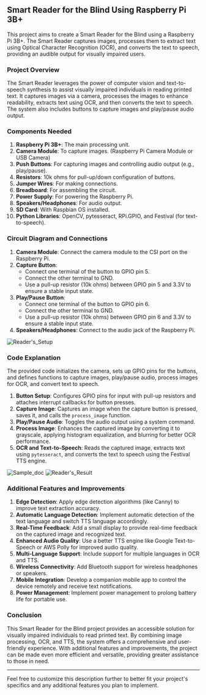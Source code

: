 
## Smart Reader for the Blind Using Raspberry Pi 3B+

This project aims to create a Smart Reader for the Blind using a Raspberry Pi 3B+. The Smart Reader captures images, processes them to extract text using Optical Character Recognition (OCR), and converts the text to speech, providing an audible output for visually impaired users.

### Project Overview

The Smart Reader leverages the power of computer vision and text-to-speech synthesis to assist visually impaired individuals in reading printed text. It captures images via a camera, processes the images to enhance readability, extracts text using OCR, and then converts the text to speech. The system also includes buttons to capture images and play/pause audio output.

### Components Needed

1. **Raspberry Pi 3B+**: The main processing unit.
2. **Camera Module**: To capture images. (Raspberry Pi Camera Module or USB Camera)
3. **Push Buttons**: For capturing images and controlling audio output (e.g., play/pause).
4. **Resistors**: 10k ohms for pull-up/down configuration of buttons.
5. **Jumper Wires**: For making connections.
6. **Breadboard**: For assembling the circuit.
7. **Power Supply**: For powering the Raspberry Pi.
8. **Speakers/Headphones**: For audio output.
9. **SD Card**: With Raspbian OS installed.
10. **Python Libraries**: OpenCV, pytesseract, RPi.GPIO, and Festival (for text-to-speech).

### Circuit Diagram and Connections

1. **Camera Module**: Connect the camera module to the CSI port on the Raspberry Pi.
2. **Capture Button**:
    - Connect one terminal of the button to GPIO pin 5.
    - Connect the other terminal to GND.
    - Use a pull-up resistor (10k ohms) between GPIO pin 5 and 3.3V to ensure a stable input state.
3. **Play/Pause Button**:
    - Connect one terminal of the button to GPIO pin 6.
    - Connect the other terminal to GND.
    - Use a pull-up resistor (10k ohms) between GPIO pin 6 and 3.3V to ensure a stable input state.
4. **Speakers/Headphones**: Connect to the audio jack of the Raspberry Pi.

![Reader's_Setup](https://github.com/user-attachments/assets/b8394afd-5502-4bbf-9410-37691dd80596)
### Code Explanation

The provided code initializes the camera, sets up GPIO pins for the buttons, and defines functions to capture images, play/pause audio, process images for OCR, and convert text to speech.

1. **Button Setup**: Configures GPIO pins for input with pull-up resistors and attaches interrupt callbacks for button presses.
2. **Capture Image**: Captures an image when the capture button is pressed, saves it, and calls the `process_image` function.
3. **Play/Pause Audio**: Toggles the audio output using a system command.
4. **Process Image**: Enhances the captured image by converting it to grayscale, applying histogram equalization, and blurring for better OCR performance.
5. **OCR and Text-to-Speech**: Reads the captured image, extracts text using `pytesseract`, and converts the text to speech using the Festival TTS engine.

![Sample_doc](https://github.com/user-attachments/assets/a16a6b1c-ffc1-4df5-b7b6-a4f5a455b952)
![Reader's_Result](https://github.com/user-attachments/assets/ec40fe85-b757-4081-bd01-6d3ef7acd5d4)


### Additional Features and Improvements

1. **Edge Detection**: Apply edge detection algorithms (like Canny) to improve text extraction accuracy.
2. **Automatic Language Detection**: Implement automatic detection of the text language and switch TTS language accordingly.
3. **Real-Time Feedback**: Add a small display to provide real-time feedback on the captured image and recognized text.
4. **Enhanced Audio Quality**: Use a better TTS engine like Google Text-to-Speech or AWS Polly for improved audio quality.
5. **Multi-Language Support**: Include support for multiple languages in OCR and TTS.
6. **Wireless Connectivity**: Add Bluetooth support for wireless headphones or speakers.
7. **Mobile Integration**: Develop a companion mobile app to control the device remotely and receive text notifications.
8. **Power Management**: Implement power management to prolong battery life for portable use.

### Conclusion

This Smart Reader for the Blind project provides an accessible solution for visually impaired individuals to read printed text. By combining image processing, OCR, and TTS, the system offers a comprehensive and user-friendly experience. With additional features and improvements, the project can be made even more efficient and versatile, providing greater assistance to those in need.

---

Feel free to customize this description further to better fit your project's specifics and any additional features you plan to implement.
